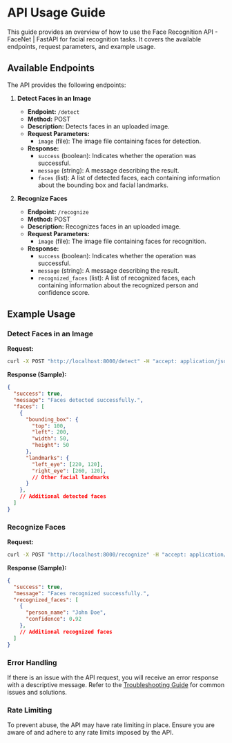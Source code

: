 # API Usage Guide

This guide provides an overview of how to use the Face Recognition API - FaceNet | FastAPI for facial recognition tasks. It covers the available endpoints, request parameters, and example usage.

## Available Endpoints

The API provides the following endpoints:

1. **Detect Faces in an Image**

   - **Endpoint:** `/detect`
   - **Method:** POST
   - **Description:** Detects faces in an uploaded image.
   - **Request Parameters:**
     - `image` (file): The image file containing faces for detection.
   - **Response:**
     - `success` (boolean): Indicates whether the operation was successful.
     - `message` (string): A message describing the result.
     - `faces` (list): A list of detected faces, each containing information about the bounding box and facial landmarks.

2. **Recognize Faces**

   - **Endpoint:** `/recognize`
   - **Method:** POST
   - **Description:** Recognizes faces in an uploaded image.
   - **Request Parameters:**
     - `image` (file): The image file containing faces for recognition.
   - **Response:**
     - `success` (boolean): Indicates whether the operation was successful.
     - `message` (string): A message describing the result.
     - `recognized_faces` (list): A list of recognized faces, each containing information about the recognized person and confidence score.

## Example Usage

### Detect Faces in an Image

**Request:**

```bash
curl -X POST "http://localhost:8000/detect" -H "accept: application/json" -H "Content-Type: multipart/form-data" -F "image=@path/to/your/image.jpg"
```

**Response (Sample):**

```json
{
  "success": true,
  "message": "Faces detected successfully.",
  "faces": [
    {
      "bounding_box": {
        "top": 100,
        "left": 200,
        "width": 50,
        "height": 50
      },
      "landmarks": {
        "left_eye": [220, 120],
        "right_eye": [260, 120],
        // Other facial landmarks
      }
    },
    // Additional detected faces
  ]
}
```

### Recognize Faces

**Request:**

```bash
curl -X POST "http://localhost:8000/recognize" -H "accept: application/json" -H "Content-Type: multipart/form-data" -F "image=@path/to/your/image.jpg"
```

**Response (Sample):**

```json
{
  "success": true,
  "message": "Faces recognized successfully.",
  "recognized_faces": [
    {
      "person_name": "John Doe",
      "confidence": 0.92
    },
    // Additional recognized faces
  ]
}
```

### Error Handling

If there is an issue with the API request, you will receive an error response with a descriptive message.
Refer to the [Troubleshooting Guide](docs/TROUBLESHOOTING.md) for common issues and solutions.

### Rate Limiting

To prevent abuse, the API may have rate limiting in place. Ensure you are aware of and adhere to any rate limits imposed by the API.
